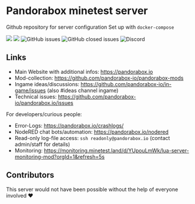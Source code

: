 
# Pandorabox minetest server

Github repository for server configuration
Set up with `docker-compose`

![](https://github.com/pandorabox-io/pandorabox.io/workflows/validate/badge.svg)
![](https://github.com/pandorabox-io/pandorabox.io/workflows/deployment/badge.svg)
![GitHub issues](https://img.shields.io/github/issues/pandorabox-io/pandorabox.io)
![GitHub closed issues](https://img.shields.io/github/issues-closed/pandorabox-io/pandorabox.io)
![Discord](https://img.shields.io/discord/513329453741637637)

## Links

* Main Website with additional infos: https://pandorabox.io
* Mod-collection: https://github.com/pandorabox-io/pandorabox-mods
* Ingame ideas/discussions: https://github.com/pandorabox-io/in-game/issues (also #ideas channel ingame)
* Technical issues: https://github.com/pandorabox-io/pandorabox.io/issues

For developers/curious people:

* Error-Logs: https://pandorabox.io/crashlogs/
* NodeRED chat bots/automation: https://pandorabox.io/nodered
* Read-only log-file access: `ssh readonly@pandorabox.io` (contact admin/staff for details)
* Monitoring: https://monitoring.minetest.land/d/YUpouLmWk/lua-server-monitoring-mod?orgId=1&refresh=5s

## Contributors

This server would not have been possible without the help of everyone involved :heart:
